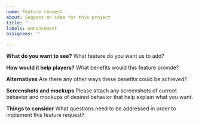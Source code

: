 ```yaml
---
name: Feature request
about: Suggest an idea for this project
title: ''
labels: enhancement
assignees: ''

---
```


**What do you want to see?**
What feature do you want us to add?

**How would it help players?**
What benefits would this feature provide?

**Alternatives**
Are there any other ways these benefits could be achieved?

**Screenshots and mockups**
Please attach any screenshots of current behavior and mockups of desired behavior that help explain what you want.

**Things to consider**
What questions need to be addressed in order to implement this feature request?
